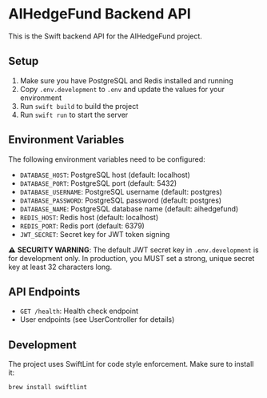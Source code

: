 # AIHedgeFund Backend API

This is the Swift backend API for the AIHedgeFund project.

## Setup

1. Make sure you have PostgreSQL and Redis installed and running
2. Copy `.env.development` to `.env` and update the values for your environment
3. Run `swift build` to build the project
4. Run `swift run` to start the server

## Environment Variables

The following environment variables need to be configured:

- `DATABASE_HOST`: PostgreSQL host (default: localhost)
- `DATABASE_PORT`: PostgreSQL port (default: 5432)
- `DATABASE_USERNAME`: PostgreSQL username (default: postgres)
- `DATABASE_PASSWORD`: PostgreSQL password (default: postgres)
- `DATABASE_NAME`: PostgreSQL database name (default: aihedgefund)
- `REDIS_HOST`: Redis host (default: localhost)
- `REDIS_PORT`: Redis port (default: 6379)
- `JWT_SECRET`: Secret key for JWT token signing

⚠️ **SECURITY WARNING**: The default JWT secret key in `.env.development` is for development only. 
In production, you MUST set a strong, unique secret key at least 32 characters long.

## API Endpoints

- `GET /health`: Health check endpoint
- User endpoints (see UserController for details)

## Development

The project uses SwiftLint for code style enforcement. Make sure to install it:
```bash
brew install swiftlint
```
